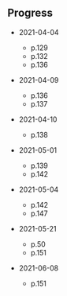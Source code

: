 ## Progress

- 2021-04-04
	 - p.129
	 - p.132
	 - p.136

- 2021-04-09
	- p.136
	- p.137

- 2021-04-10
	- p.138

- 2021-05-01
	- p.139
	- p.142

- 2021-05-04
	- p.142
	- p.147

- 2021-05-21
	- p.50
	- p.151

- 2021-06-08
	- p.151